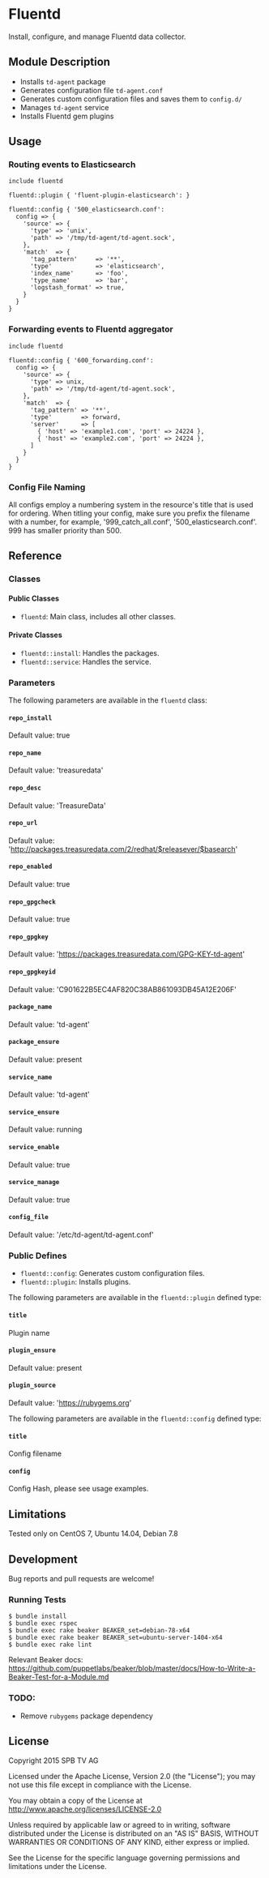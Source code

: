 # Fluentd

Install, configure, and manage Fluentd data collector.

## Module Description

* Installs `td-agent` package
* Generates configuration file `td-agent.conf`
* Generates custom configuration files and saves them to `config.d/`
* Manages `td-agent` service
* Installs Fluentd gem plugins

## Usage

### Routing events to Elasticsearch

```puppet
include fluentd

fluentd::plugin { 'fluent-plugin-elasticsearch': }

fluentd::config { '500_elasticsearch.conf':
  config => {
    'source' => {
      'type' => 'unix',
      'path' => '/tmp/td-agent/td-agent.sock',
    },
    'match'  => {
      'tag_pattern'     => '**',
      'type'            => 'elasticsearch',
      'index_name'      => 'foo',
      'type_name'       => 'bar',
      'logstash_format' => true,
    }
  }
}
```

### Forwarding events to Fluentd aggregator

```puppet
include fluentd

fluentd::config { '600_forwarding.conf':
  config => {
    'source' => {
      'type' => unix,
      'path' => '/tmp/td-agent/td-agent.sock',
    },
    'match'  => {
      'tag_pattern' => '**',
      'type'        => forward,
      'server'      => [
        { 'host' => 'example1.com', 'port' => 24224 },
        { 'host' => 'example2.com', 'port' => 24224 },
      ]
    }
  }
}
```

### Config File Naming

All configs employ a numbering system in the resource's title that is used for
ordering. When titling your config, make sure you prefix the filename with a
number, for example, '999_catch_all.conf', '500_elasticsearch.conf'. 999 has
smaller priority than 500.

## Reference

### Classes

#### Public Classes

* `fluentd`: Main class, includes all other classes.

#### Private Classes

* `fluentd::install`: Handles the packages.
* `fluentd::service`: Handles the service.

### Parameters

The following parameters are available in the `fluentd` class:

#### `repo_install`

Default value: true

#### `repo_name`

Default value: 'treasuredata'

#### `repo_desc`

Default value: 'TreasureData'

#### `repo_url`

Default value: 'http://packages.treasuredata.com/2/redhat/$releasever/$basearch'

#### `repo_enabled`

Default value: true

#### `repo_gpgcheck`

Default value: true

#### `repo_gpgkey`

Default value: 'https://packages.treasuredata.com/GPG-KEY-td-agent'

#### `repo_gpgkeyid`

Default value: 'C901622B5EC4AF820C38AB861093DB45A12E206F'

#### `package_name`

Default value: 'td-agent'

#### `package_ensure`

Default value: present

#### `service_name`

Default value: 'td-agent'

#### `service_ensure`

Default value: running

#### `service_enable`

Default value: true

#### `service_manage`

Default value: true

#### `config_file`

Default value: '/etc/td-agent/td-agent.conf'

### Public Defines

* `fluentd::config`: Generates custom configuration files.
* `fluentd::plugin`: Installs plugins.

The following parameters are available in the `fluentd::plugin` defined type:

#### `title`

Plugin name

#### `plugin_ensure`

Default value: present

#### `plugin_source`

Default value: 'https://rubygems.org'

The following parameters are available in the `fluentd::config` defined type:

#### `title`

Config filename

#### `config`

Config Hash, please see usage examples.

## Limitations

Tested only on CentOS 7, Ubuntu 14.04, Debian 7.8

## Development

Bug reports and pull requests are welcome!

### Running Tests

    $ bundle install
    $ bundle exec rspec
    $ bundle exec rake beaker BEAKER_set=debian-78-x64
    $ bundle exec rake beaker BEAKER_set=ubuntu-server-1404-x64
    $ bundle exec rake lint

Relevant Beaker docs: https://github.com/puppetlabs/beaker/blob/master/docs/How-to-Write-a-Beaker-Test-for-a-Module.md

### TODO:

* Remove `rubygems` package dependency

## License

Copyright 2015 SPB TV AG

Licensed under the Apache License, Version 2.0 (the "License"); you may not use
this file except in compliance with the License.

You may obtain a copy of the License at
http://www.apache.org/licenses/LICENSE-2.0

Unless required by applicable law or agreed to in writing, software distributed
under the License is distributed on an "AS IS" BASIS, WITHOUT WARRANTIES OR
CONDITIONS OF ANY KIND, either express or implied.

See the License for the specific language governing permissions and limitations
under the License.
